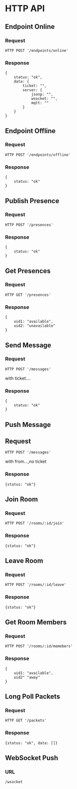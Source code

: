 
# HTTP API

## Endpoint Online

### Request

```
HTTP POST '/endpoints/online'
```

### Response

```
{
	status: "ok",
	data: {
		ticket: "", 
		server: {
			jsonp: "", 
			wsocket: "", 
			mqtt: ""
		}
	}
}
```

## Endpoint Offline

### Request

```
HTTP POST '/endpoints/offline'
```

### Response

```
{
	status: "ok"
}
```

## Publish Presence

### Request

```
HTTP POST '/presences'
```

### Response

```
{
	status: "ok"
}
```

## Get Presences

### Request

```
HTTP GET '/presences'
```

### Response

```
{
	uid1: "available",
	uid2: "unavailable"
}
```

## Send Message

### Request

```
HTTP POST '/messages'
```

with ticket....

### Response

```
{
	status: "ok"
}
```

## Push Message

## Request

```
HTTP POST '/messages'
```
with from...,no ticket

### Response

```
{status: "ok"}
```

## Join Room

### Request

```
HTTP POST '/rooms/:id/join'
```

### Response

```
{status: "ok"}
```

## Leave Room

### Request

```
HTTP POST '/rooms/:id/leave'
```

### Response

```
{status: "ok"}
```

## Get Room Members

### Request

```
HTTP POST '/rooms/:id/memebers'
```
### Response

```
{
	uid1: "available",
	uid2" "away"
}
```

## Long Poll Packets

### Request

```
HTTP GET '/packets'
```

### Response

```
{status: "ok", data: []}
```

## WebSocket Push

### URL

```
/wsocket
```




